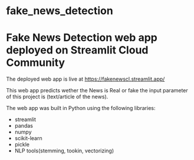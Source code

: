 # fake_news_detection

# Fake News Detection web app deployed on Streamlit  Cloud Community

The deployed web app is live at https://fakenewscl.streamlit.app/


This web app predicts wether the News is Real or fake the input parameter of this project is (text/article of the news).

The web app was built in Python using the following libraries:
* streamlit
* pandas
* numpy
* scikit-learn
* pickle
* NLP tools(stemming, tookin, vectorizing)
  
